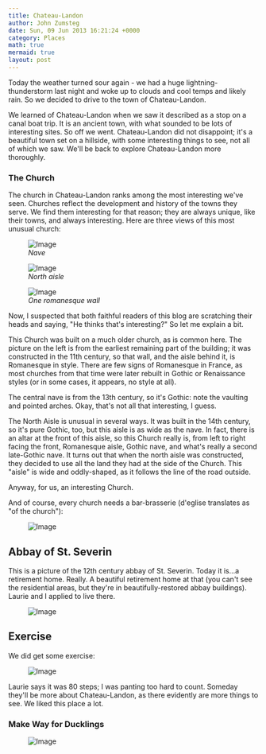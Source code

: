 ```yaml
---
title: Chateau-Landon
author: John Zumsteg
date: Sun, 09 Jun 2013 16:21:24 +0000
category: Places
math: true
mermaid: true
layout: post
---
```

Today the weather turned sour again - we had a huge lightning-thunderstorm last night and woke up to clouds and cool temps and likely rain. So we decided to drive to the town of Chateau-Landon.

We learned of Chateau-Landon when we saw it described as a stop on a canal boat trip. It is an ancient town, with what sounded to be lots of interesting sites. So off we went. Chateau-Landon did not disappoint; it's a beautiful town set on a hillside, with some interesting things to see, not all of which we saw. We'll be back to explore Chateau-Landon more thoroughly.
### The Church ###
The church in Chateau-Landon ranks among the most interesting we've seen. Churches reflect the development and history of the towns they serve. We find them interesting for that reason; they are always unique, like their towns, and always interesting. Here are three views of this most unusual church:
<figure class = "">
	<img src="{{ "/assets/images/2013/06/church-nave.jpg" | prepend: site.baseurl | prepend: site.url }}" alt="Image" />
	<figcaption><em>Nave</em></figcaption>
</figure>

<figure class = "">
	<img src="{{ "/assets/images/2013/06/church-north-aisle.jpg" | prepend: site.baseurl | prepend: site.url }}" alt="Image" />
	<figcaption><em>North aisle</em></figcaption>
</figure>

<figure class = "">
	<img src="{{ "/assets/images/2013/06/church-romanesque-wall.jpg" | prepend: site.baseurl | prepend: site.url }}" alt="Image" />
	<figcaption><em>One romanesque wall</em></figcaption>
</figure>



Now, I suspected that both faithful readers of this blog are scratching their heads and saying, "He thinks that's interesting?" So let me explain a bit.

This Church was built on a much older church, as is common here. The picture on the left is from the earliest remaining part of the building; it was constructed in the 11th century, so that wall, and the aisle behind it, is Romanesque in style. There are few signs of Romanesque in France, as most churches from that time were later rebuilt in Gothic or Renaissance styles (or in some cases, it appears, no style at all).

The central nave is from the 13th century, so it's Gothic: note the vaulting and pointed arches. Okay, that's not all that interesting, I guess.

The North Aisle is unusual in several ways. It was built in the 14th century, so it's pure Gothic, too, but this aisle is as wide as the nave. In fact, there is an altar at the front of this aisle, so this Church really is, from left to right facing the front, Romanesque aisle, Gothic nave, and what's really a second late-Gothic nave. It turns out that when the north aisle was constructed, they decided to use all the land they had at the side of the Church. This "aisle" is wide and oddly-shaped, as it follows the line of the road outside.

Anyway, for us, an interesting Church.

And of course, every church needs a bar-brasserie (d'eglise translates as "of the church"): 
<figure class = "portrait">
	<img src="{{"/assets/images/2013/06/Bar-church.jpg" | prepend: site.baseurl | prepend: site.url }}" alt="Image" />
	<figcaption></figcaption>
</figure>


<h2>Abbay of St. Severin</h2>
This is a picture of the 12th century abbay of St. Severin. Today it is...a retirement home. Really. A beautiful retirement home at that (you can't see the residential areas, but they're in beautifully-restored abbay buildings). Laurie and I applied to live there.

<figure class = "portrait">
	<img src="{{"/assets/images/2013/06/Retirement-home.jpg" | prepend: site.baseurl | prepend: site.url }}" alt="Image" />
	<figcaption></figcaption>
</figure>


<h2>Exercise</h2>
We did get some exercise:

<figure class = "portrait">
	<img src="{{"/assets/images/2013/06/Stairs.jpg" | prepend: site.baseurl | prepend: site.url }}" alt="Image" />
	<figcaption></figcaption>
</figure>



Laurie says it was 80 steps; I was panting too hard to count. Someday they'll be more about Chateau-Landon, as there evidently are more things to see. We liked this place a lot.
<h3>Make Way for Ducklings</h3>
<figure class = "landscape">
	<img src="{{"/assets/images/2013/06/Ducks.jpg" | prepend: site.baseurl | prepend: site.url }}" alt="Image" />
	<figcaption></figcaption>
</figure>


